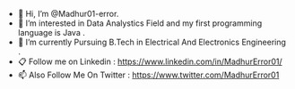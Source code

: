 - 👋 Hi, I’m @Madhur01-error.
- 👀 I’m interested in Data Analystics Field and my first programming language is Java .
- 🌱 I’m currently Pursuing B.Tech in Electrical And Electronics Engineering .
- 📋 Follow me on Linkedin : https://www.linkedin.com/in/MadhurError01/
- 📫 Also Follow Me On Twitter : https://www.twitter.com/MadhurError01
 
<!---
Madhur01-error/Madhur01-error is a ✨ special ✨ repository because its `README.md` (this file) appears on your GitHub profile.
You can click the Preview link to take a look at your changes.
--->
